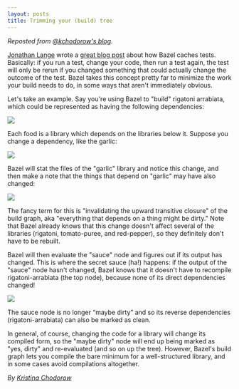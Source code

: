 ```yaml
---
layout: posts
title: Trimming your (build) tree
---
```


_Reposted from [@kchodorow's blog](http://www.kchodorow.com/blog/2015/07/23/trimming-the-build-tree-with-bazel/)._

[Jonathan Lange](https://twitter.com/mumak) wrote a [great blog
post](https://jml.io/2015/07/bazel-correct-reproducible-fast-builds.html) about
how Bazel caches tests. Basically: if you run a test, change your code, then run
a test again, the test will only be rerun if you changed something that could
actually change the outcome of the test.  Bazel takes this concept pretty far to
minimize the work your build needs to do, in some ways that aren't immediately
obvious.

Let's take an example. Say you're using Bazel to "build" rigatoni arrabiata,
which could be represented as having the following dependencies:

<img src="/assets/recipe.png"/>

Each food is a library which depends on the libraries below it.  Suppose you
change a dependency, like the garlic:

<img src="/assets/change-garlic.png"/>

Bazel will stat the files of the "garlic" library and notice this change, and
then make a note that the things that depend on "garlic" may have also changed:

<img src="/assets/dirty.png"/>

The fancy term for this is "invalidating the upward transitive closure" of the
build graph, aka "everything that depends on a thing might be dirty."  Note that
Bazel already knows that this change doesn't affect several of the libraries
(rigatoni, tomato-puree, and red-pepper), so they definitely don't have to be
rebuilt.

Bazel will then evaluate the "sauce" node and figures out if its output has
changed.  This is where the secret sauce (ha!) happens: if the output of the
"sauce" node hasn't changed, Bazel knows that it doesn't have to recompile
rigatoni-arrabiata (the top node), because none of its direct dependencies
changed!

<img src="/assets/dirty-unmark.png"/>

The sauce node is no longer “maybe dirty” and so its reverse dependencies
(rigatoni-arrabiata) can also be marked as clean.

In general, of course, changing the code for a library will change its compiled
form, so the "maybe dirty" node will end up being marked as "yes, dirty" and
re-evaluated (and so on up the tree).  However, Bazel's build graph lets you
compile the bare minimum for a well-structured library, and in some cases avoid
compilations altogether.

*By [Kristina Chodorow](https://www.kchodorow.com)*
